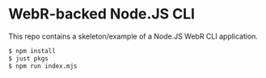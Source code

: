 # WebR-backed Node.JS CLI

This repo contains a skeleton/example of a Node.JS WebR CLI application.

```bash
$ npm install
$ just pkgs
$ npm run index.mjs
```